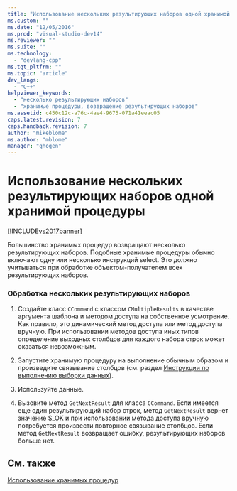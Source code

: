 ```yaml
---
title: "Использование нескольких результирующих наборов одной хранимой процедуры | Microsoft Docs"
ms.custom: ""
ms.date: "12/05/2016"
ms.prod: "visual-studio-dev14"
ms.reviewer: ""
ms.suite: ""
ms.technology: 
  - "devlang-cpp"
ms.tgt_pltfrm: ""
ms.topic: "article"
dev_langs: 
  - "C++"
helpviewer_keywords: 
  - "несколько результирующих наборов"
  - "хранимые процедуры, возвращение результирующих наборов"
ms.assetid: c450c12c-a76c-4ae4-9675-071a41eeac05
caps.latest.revision: 7
caps.handback.revision: 7
author: "mikeblome"
ms.author: "mblome"
manager: "ghogen"
---
```

# Использование нескольких результирующих наборов одной хранимой процедуры
[!INCLUDE[vs2017banner](../../assembler/inline/includes/vs2017banner.md)]

Большинство хранимых процедур возвращают несколько результирующих наборов.  Подобные хранимые процедуры обычно включают одну или несколько инструкций select.  Это должно учитываться при обработке объектом\-получателем всех результирующих наборов.  
  
### Обработка нескольких результирующих наборов  
  
1.  Создайте класс `CCommand` с классом `CMultipleResults` в качестве аргумента шаблона и методом доступа на собственное усмотрение.  Как правило, это динамический метод доступа или метод доступа вручную.  При использовании методов доступа иных типов определение выходных столбцов для каждого набора строк может оказаться невозможным.  
  
2.  Запустите хранимую процедуру на выполнение обычным образом и произведите связывание столбцов \(см. раздел [Инструкции по выполнению выборки данных](../../data/oledb/fetching-data.md)\).  
  
3.  Используйте данные.  
  
4.  Вызовите метод `GetNextResult` для класса `CCommand`.  Если имеется еще один результирующий набор строк, метод `GetNextResult` вернет значение S\_OK и при использовании метода доступа вручную потребуется произвести повторное связывание столбцов.  Если метод `GetNextResult` возвращает ошибку, результирующих наборов больше нет.  
  
## См. также  
 [Использование хранимых процедур](../../data/oledb/using-stored-procedures.md)